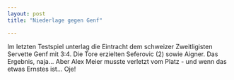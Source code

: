 ```yaml
---
layout: post
title: "Niederlage gegen Genf"

---
```


Im letzten Testspiel unterlag die Eintracht dem schweizer Zweitligisten Servette Genf mit 3:4. Die Tore erzielten Seferovic (2) sowie Aigner. Das Ergebnis, naja... Aber Alex Meier musste verletzt vom Platz - und wenn das etwas Ernstes ist... Oje!


